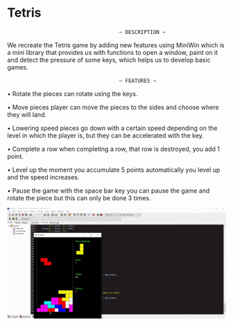 # Tetris

                                        ~ DESCRIPTION ~

We recreate the Tetris game by adding new features using MiniWin which is a mini library that provides us with functions to open a window, paint on it and detect the pressure of some keys, which helps us to develop basic games.


                                        ~ FEATURES ~

• Rotate
    the pieces can rotate using the keys.

• Move pieces
    player can move the pieces to the sides and choose where they will land.

• Lowering speed
    pieces go down with a certain speed depending on the level in which the player is, but they can be accelerated with the key.

• Complete a row
    when completing a row, that row is destroyed, you add 1 point.

• Level up
    the moment you accumulate 5 points automatically you level up and the speed increases.

• Pause the game
    with the space bar key you can pause the game and rotate the piece but this can only be done 3 times.


![game](/images/tetrisImage.jpg)
